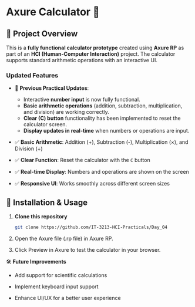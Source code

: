 # Axure Calculator 🎯

## 📌 Project Overview
This is a **fully functional calculator prototype** created using **Axure RP** as part of an **HCI (Human-Computer Interaction)** project. The calculator supports standard arithmetic operations with an interactive UI.

### Updated Features
- 🔄 **Previous Practical Updates**: 
  - Interactive **number input** is now fully functional.
  - **Basic arithmetic operations** (addition, subtraction, multiplication, and division) are working correctly.
  - **Clear (C) button** functionality has been implemented to reset the calculator screen.
  - **Display updates in real-time** when numbers or operations are input.
  
- ✅ **Basic Arithmetic**: Addition (+), Subtraction (-), Multiplication (×), and Division (÷)

- ✅ **Clear Function**: Reset the calculator with the `C` button
- ✅ **Real-time Display**: Numbers and operations are shown on the screen
- ✅ **Responsive UI**: Works smoothly across different screen sizes

## 📂 Installation & Usage
1. **Clone this repository**  
   ```sh
   git clone https://github.com/IT-3213-HCI-Practicals/Day_04
2. Open the Axure file (.rp file) in Axure RP.

3. Click Preview in Axure to test the calculator in your browser.

🛠 **Future Improvements**

-  Add support for scientific calculations

-  Implement keyboard input support

-  Enhance UI/UX for a better user experience
